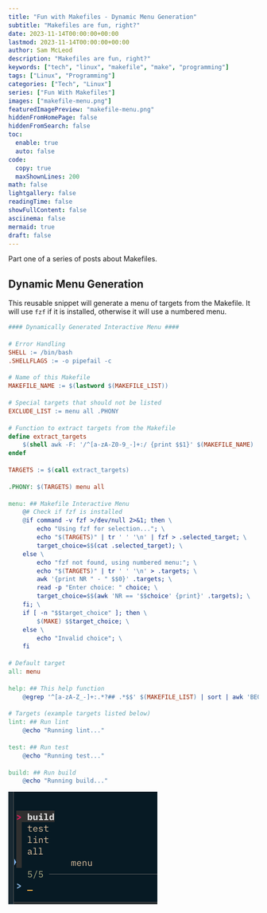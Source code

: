 ```yaml
---
title: "Fun with Makefiles - Dynamic Menu Generation"
subtitle: "Makefiles are fun, right?"
date: 2023-11-14T00:00:00+00:00
lastmod: 2023-11-14T00:00:00+00:00
author: Sam McLeod
description: "Makefiles are fun, right?"
keywords: ["tech", "linux", "makefile", "make", "programming"]
tags: ["Linux", "Programming"]
categories: ["Tech", "Linux"]
series: ["Fun With Makefiles"]
images: ["makefile-menu.png"]
featuredImagePreview: "makefile-menu.png"
hiddenFromHomePage: false
hiddenFromSearch: false
toc:
  enable: true
  auto: false
code:
  copy: true
  maxShownLines: 200
math: false
lightgallery: false
readingTime: false
showFullContent: false
asciinema: false
mermaid: true
draft: false
---
```


Part one of a series of posts about Makefiles.

<!--more-->

## Dynamic Menu Generation

This reusable snippet will generate a menu of targets from the Makefile. It will use `fzf` if it is installed, otherwise it will use a numbered menu.

```Makefile
#### Dynamically Generated Interactive Menu ####

# Error Handling
SHELL := /bin/bash
.SHELLFLAGS := -o pipefail -c

# Name of this Makefile
MAKEFILE_NAME := $(lastword $(MAKEFILE_LIST))

# Special targets that should not be listed
EXCLUDE_LIST := menu all .PHONY

# Function to extract targets from the Makefile
define extract_targets
	$(shell awk -F: '/^[a-zA-Z0-9_-]+:/ {print $$1}' $(MAKEFILE_NAME) | grep -v -E '^($(EXCLUDE_LIST))$$')
endef

TARGETS := $(call extract_targets)

.PHONY: $(TARGETS) menu all

menu: ## Makefile Interactive Menu
	@# Check if fzf is installed
	@if command -v fzf >/dev/null 2>&1; then \
		echo "Using fzf for selection..."; \
		echo "$(TARGETS)" | tr ' ' '\n' | fzf > .selected_target; \
		target_choice=$$(cat .selected_target); \
	else \
		echo "fzf not found, using numbered menu:"; \
		echo "$(TARGETS)" | tr ' ' '\n' > .targets; \
		awk '{print NR " - " $$0}' .targets; \
		read -p "Enter choice: " choice; \
		target_choice=$$(awk 'NR == '$$choice' {print}' .targets); \
	fi; \
	if [ -n "$$target_choice" ]; then \
		$(MAKE) $$target_choice; \
	else \
		echo "Invalid choice"; \
	fi

# Default target
all: menu

help: ## This help function
	@egrep '^[a-zA-Z_-]+:.*?## .*$$' $(MAKEFILE_LIST) | sort | awk 'BEGIN {FS = ":.*?## "}; {printf "\033[36m%-20s\033[0m %s\n", $$1, $$2}'

# Targets (example targets listed below)
lint: ## Run lint
	@echo "Running lint..."

test: ## Run test
	@echo "Running test..."

build: ## Run build
	@echo "Running build..."
```

![](makefile-menu.png)
